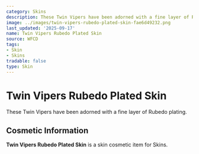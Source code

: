 ```yaml
---
category: Skins
description: These Twin Vipers have been adorned with a fine layer of Rubedo plating.
image: ../images/twin-vipers-rubedo-plated-skin-fae6d49232.png
last_updated: '2025-09-17'
name: Twin Vipers Rubedo Plated Skin
source: WFCD
tags:
- Skin
- Skins
tradable: false
type: Skin
---
```


# Twin Vipers Rubedo Plated Skin

These Twin Vipers have been adorned with a fine layer of Rubedo plating.

## Cosmetic Information

**Twin Vipers Rubedo Plated Skin** is a skin cosmetic item for Skins.

